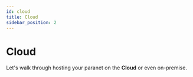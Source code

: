 ```yaml
---
id: cloud
title: Cloud
sidebar_position: 2
---
```


# Cloud

Let's walk through hosting your paranet on the **Cloud** or even on-premise. 

<!-- Deployment options -->
<!-- Requirements -->
<!-- Step by step  -->